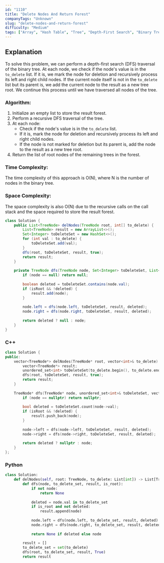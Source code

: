 ```yaml
---
id: "1110"
title: "Delete Nodes And Return Forest"
companyTags: "Unknown"
slug: "delete-nodes-and-return-forest"
difficulty: "Medium"
tags: ["Array", "Hash Table", "Tree", "Depth-First Search", "Binary Tree"]
---
```


## Explanation
To solve this problem, we can perform a depth-first search (DFS) traversal of the binary tree. At each node, we check if the node's value is in the `to_delete` list. If it is, we mark the node for deletion and recursively process its left and right child nodes. If the current node itself is not in the `to_delete` list but its parent is, we add the current node to the result as a new tree root. We continue this process until we have traversed all nodes of the tree.

### Algorithm:
1. Initialize an empty list to store the result forest.
2. Perform a recursive DFS traversal of the tree.
3. At each node:
   - Check if the node's value is in the `to_delete` list.
   - If it is, mark the node for deletion and recursively process its left and right child nodes.
   - If the node is not marked for deletion but its parent is, add the node to the result as a new tree root.
4. Return the list of root nodes of the remaining trees in the forest.

### Time Complexity:
The time complexity of this approach is O(N), where N is the number of nodes in the binary tree.

### Space Complexity:
The space complexity is also O(N) due to the recursive calls on the call stack and the space required to store the result forest.
```java
class Solution {
    public List<TreeNode> delNodes(TreeNode root, int[] to_delete) {
        List<TreeNode> result = new ArrayList<>();
        Set<Integer> toDeleteSet = new HashSet<>();
        for (int val : to_delete) {
            toDeleteSet.add(val);
        }
        dfs(root, toDeleteSet, result, true);
        return result;
    }
    
    private TreeNode dfs(TreeNode node, Set<Integer> toDeleteSet, List<TreeNode> result, boolean isRoot) {
        if (node == null) return null;
        
        boolean deleted = toDeleteSet.contains(node.val);
        if (isRoot && !deleted) {
            result.add(node);
        }
        
        node.left = dfs(node.left, toDeleteSet, result, deleted);
        node.right = dfs(node.right, toDeleteSet, result, deleted);
        
        return deleted ? null : node;
    }
}
```

### C++
```cpp
class Solution {
public:
    vector<TreeNode*> delNodes(TreeNode* root, vector<int>& to_delete) {
        vector<TreeNode*> result;
        unordered_set<int> toDeleteSet(to_delete.begin(), to_delete.end());
        dfs(root, toDeleteSet, result, true);
        return result;
    }
    
    TreeNode* dfs(TreeNode* node, unordered_set<int>& toDeleteSet, vector<TreeNode*>& result, bool isRoot) {
        if (node == nullptr) return nullptr;
        
        bool deleted = toDeleteSet.count(node->val);
        if (isRoot && !deleted) {
            result.push_back(node);
        }
        
        node->left = dfs(node->left, toDeleteSet, result, deleted);
        node->right = dfs(node->right, toDeleteSet, result, deleted);
        
        return deleted ? nullptr : node;
    }
};
```

### Python
```python
class Solution:
    def delNodes(self, root: TreeNode, to_delete: List[int]) -> List[TreeNode]:
        def dfs(node, to_delete_set, result, is_root):
            if not node:
                return None
            
            deleted = node.val in to_delete_set
            if is_root and not deleted:
                result.append(node)
            
            node.left = dfs(node.left, to_delete_set, result, deleted)
            node.right = dfs(node.right, to_delete_set, result, deleted)
            
            return None if deleted else node
        
        result = []
        to_delete_set = set(to_delete)
        dfs(root, to_delete_set, result, True)
        return result
```
